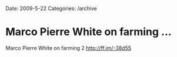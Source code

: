 Date: 2009-5-22
Categories: /archive

# Marco Pierre White on farming ...

Marco Pierre White on farming 2 <a href="http://ff.im/-38d55" rel="nofollow">http://ff.im/-38d55</a>
